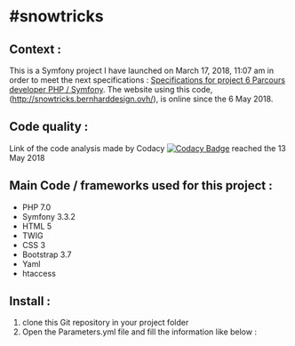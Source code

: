 #snowtricks
===========

## Context :
This is a Symfony project I have launched on March 17, 2018, 11:07 am in order to meet the next specifications : [Specifications for project 6 Parcours developer PHP / Symfony](https://openclassrooms.com/projects/developpez-de-a-a-z-le-site-communautaire-snowtricks). The website using this code, (http://snowtricks.bernharddesign.ovh/), is online since the 6 May 2018.

## Code quality :
Link of the code analysis made by Codacy [![Codacy Badge](https://api.codacy.com/project/badge/Grade/5e1321b940f641d692d7256b25d26719)](https://www.codacy.com/app/gbernhard44100/snowtricks?utm_source=github.com&amp;utm_medium=referral&amp;utm_content=gbernhard44100/snowtricks&amp;utm_campaign=Badge_Grade) reached the 13 May 2018

## Main Code / frameworks used for this project :
* PHP 7.0
* Symfony 3.3.2
* HTML 5
* TWIG
* CSS 3
* Bootstrap 3.7
* Yaml
* htaccess

## Install :
1. clone this Git repository in your project folder
2. Open the Parameters.yml file and fill the information like below :
